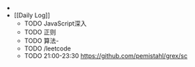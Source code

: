 -
- [[Daily Log]]
	- TODO JavaScript深入
	- TODO 正则
	- TODO 算法-
	- TODO /leetcode
	- TODO 21:00-23:30 https://github.com/pemistahl/grex/sc